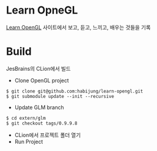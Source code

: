 # Learn OpneGL

[Learn OpenGL](https://learnopengl.com/) 사이트에서 보고, 듣고, 느끼고, 배우는 것들을 기록


# Build

JesBrains의 CLion에서 빌드

- Clone OpenGL project
```commandline
$ git clone git@github.com:habijung/learn-opengl.git
$ git submodule update --init --recursive
```

- Update GLM branch
```commandline
$ cd extern/glm
$ git checkout tags/0.9.9.8
```

- CLion에서 프로젝트 폴더 열기
- Run Project
